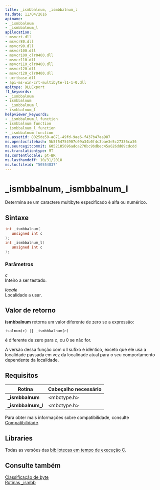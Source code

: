 ```yaml
---
title: _ismbbalnum, _ismbbalnum_l
ms.date: 11/04/2016
apiname:
- _ismbbalnum
- _ismbbalnum_l
apilocation:
- msvcrt.dll
- msvcr80.dll
- msvcr90.dll
- msvcr100.dll
- msvcr100_clr0400.dll
- msvcr110.dll
- msvcr110_clr0400.dll
- msvcr120.dll
- msvcr120_clr0400.dll
- ucrtbase.dll
- api-ms-win-crt-multibyte-l1-1-0.dll
apitype: DLLExport
f1_keywords:
- _ismbbalnum
- ismbbalnum
- _ismbbalnum_l
- ismbbalnum_l
helpviewer_keywords:
- _ismbbalnum_l function
- ismbbalnum function
- ismbbalnum_l function
- _ismbbalnum function
ms.assetid: 8025de50-a871-49fd-9ae6-f437b47aa987
ms.openlocfilehash: 5b5f54754907c09a34b0f4c3bae3e5c27336ca36
ms.sourcegitcommit: 6052185696adca270bc9bdbec45a626dd89cdcdd
ms.translationtype: MT
ms.contentlocale: pt-BR
ms.lasthandoff: 10/31/2018
ms.locfileid: "50554837"
---
```

# <a name="ismbbalnum-ismbbalnuml"></a>_ismbbalnum, _ismbbalnum_l

Determina se um caractere multibyte especificado é alfa ou numérico.

## <a name="syntax"></a>Sintaxe

```C
int _ismbbalnum(
   unsigned int c
);
int _ismbbalnum_l(
   unsigned int c
);
```

### <a name="parameters"></a>Parâmetros

*c*<br/>
Inteiro a ser testado.

*locale*<br/>
Localidade a usar.

## <a name="return-value"></a>Valor de retorno

**ismbbalnum** retorna um valor diferente de zero se a expressão:

`isalnum(c) || _ismbbkalnum(c)`

é diferente de zero para *c*, ou 0 se não for.

A versão dessa função com o **l** sufixo é idêntico, exceto que ele usa a localidade passada em vez da localidade atual para o seu comportamento dependente da localidade.

## <a name="requirements"></a>Requisitos

|Rotina|Cabeçalho necessário|
|-------------|---------------------|
|**_ismbbalnum**|\<mbctype.h>|
|**_ismbbalnum_l**|\<mbctype.h>|

Para obter mais informações sobre compatibilidade, consulte [Compatibilidade](../../c-runtime-library/compatibility.md).

## <a name="libraries"></a>Libraries

Todas as versões das [bibliotecas em tempo de execução C](../../c-runtime-library/crt-library-features.md).

## <a name="see-also"></a>Consulte também

[Classificação de byte](../../c-runtime-library/byte-classification.md)<br/>
[Rotinas _ismbb](../../c-runtime-library/ismbb-routines.md)<br/>
